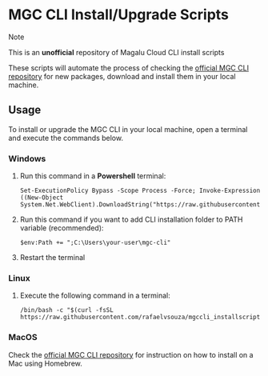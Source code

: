 # MGC CLI Install/Upgrade Scripts

> [!NOTE]
> This is an **unofficial** repository of Magalu Cloud CLI install scripts

These scripts will automate the process of checking the [official MGC CLI repository](https://github.com/MagaluCloud/mgccli/releases) for new packages, download and install them in your local machine.

## Usage

To install or upgrade the MGC CLI in your local machine, open a terminal and execute the commands below.


### Windows 

1. Run this command in a **Powershell** terminal:
   
   ```
   Set-ExecutionPolicy Bypass -Scope Process -Force; Invoke-Expression ((New-Object System.Net.WebClient).DownloadString("https://raw.githubusercontent.com/rafaelvsouza/mgccli_installscripts/main/mgc_cli_install.ps1"))
   ```

2. Run this command if you want to add CLI installation folder to PATH variable (recommended):
   
   ```
   $env:Path += ";C:\Users\your-user\mgc-cli"
   ```

3. Restart the terminal

### Linux

1. Execute the following command in a terminal:
   
   ```
   /bin/bash -c "$(curl -fsSL https://raw.githubusercontent.com/rafaelvsouza/mgccli_installscripts/main/mgc_cli_install.sh)"
   ```

### MacOS

Check the [official MGC CLI repository](https://github.com/MagaluCloud/mgccli?tab=readme-ov-file#macos) for instruction on how to install on a Mac using Homebrew.

